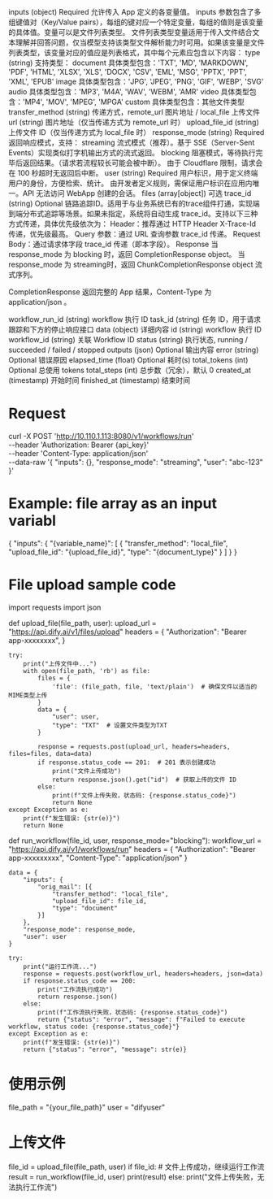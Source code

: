 inputs (object) Required 允许传入 App 定义的各变量值。 inputs 参数包含了多组键值对（Key/Value pairs），每组的键对应一个特定变量，每组的值则是该变量的具体值。变量可以是文件列表类型。 文件列表类型变量适用于传入文件结合文本理解并回答问题，仅当模型支持该类型文件解析能力时可用。如果该变量是文件列表类型，该变量对应的值应是列表格式，其中每个元素应包含以下内容：
type (string) 支持类型：
document 具体类型包含：'TXT', 'MD', 'MARKDOWN', 'PDF', 'HTML', 'XLSX', 'XLS', 'DOCX', 'CSV', 'EML', 'MSG', 'PPTX', 'PPT', 'XML', 'EPUB'
image 具体类型包含：'JPG', 'JPEG', 'PNG', 'GIF', 'WEBP', 'SVG'
audio 具体类型包含：'MP3', 'M4A', 'WAV', 'WEBM', 'AMR'
video 具体类型包含：'MP4', 'MOV', 'MPEG', 'MPGA'
custom 具体类型包含：其他文件类型
transfer_method (string) 传递方式，remote_url 图片地址 / local_file 上传文件
url (string) 图片地址（仅当传递方式为 remote_url 时）
upload_file_id (string) 上传文件 ID（仅当传递方式为 local_file 时）
response_mode (string) Required 返回响应模式，支持：
streaming 流式模式（推荐）。基于 SSE（Server-Sent Events）实现类似打字机输出方式的流式返回。
blocking 阻塞模式，等待执行完毕后返回结果。（请求若流程较长可能会被中断）。 由于 Cloudflare 限制，请求会在 100 秒超时无返回后中断。
user (string) Required 用户标识，用于定义终端用户的身份，方便检索、统计。 由开发者定义规则，需保证用户标识在应用内唯一。API 无法访问 WebApp 创建的会话。
files (array[object]) 可选
trace_id (string) Optional 链路追踪ID。适用于与业务系统已有的trace组件打通，实现端到端分布式追踪等场景。如果未指定，系统将自动生成 trace_id。支持以下三种方式传递，具体优先级依次为：
Header：推荐通过 HTTP Header X-Trace-Id 传递，优先级最高。
Query 参数：通过 URL 查询参数 trace_id 传递。
Request Body：通过请求体字段 trace_id 传递（即本字段）。
Response
当 response_mode 为 blocking 时，返回 CompletionResponse object。 当 response_mode 为 streaming时，返回 ChunkCompletionResponse object 流式序列。

CompletionResponse
返回完整的 App 结果，Content-Type 为 application/json 。

workflow_run_id (string) workflow 执行 ID
task_id (string) 任务 ID，用于请求跟踪和下方的停止响应接口
data (object) 详细内容
id (string) workflow 执行 ID
workflow_id (string) 关联 Workflow ID
status (string) 执行状态, running / succeeded / failed / stopped
outputs (json) Optional 输出内容
error (string) Optional 错误原因
elapsed_time (float) Optional 耗时(s)
total_tokens (int) Optional 总使用 tokens
total_steps (int) 总步数（冗余），默认 0
created_at (timestamp) 开始时间
finished_at (timestamp) 结束时间

# Request
curl -X POST 'http://10.110.1.113:8080/v1/workflows/run' \
--header 'Authorization: Bearer {api_key}' \
--header 'Content-Type: application/json' \
--data-raw '{
    "inputs": {},
  "response_mode": "streaming",
  "user": "abc-123"
}'


# Example: file array as an input variabl

{
  "inputs": {
    "{variable_name}":
    [
      {
      "transfer_method": "local_file",
      "upload_file_id": "{upload_file_id}",
      "type": "{document_type}"
      }
    ]
  }
}

#  File upload sample code


import requests
import json

def upload_file(file_path, user):
    upload_url = "https://api.dify.ai/v1/files/upload"
    headers = {
        "Authorization": "Bearer app-xxxxxxxx",
    }

    try:
        print("上传文件中...")
        with open(file_path, 'rb') as file:
            files = {
                'file': (file_path, file, 'text/plain')  # 确保文件以适当的MIME类型上传
            }
            data = {
                "user": user,
                "type": "TXT"  # 设置文件类型为TXT
            }

            response = requests.post(upload_url, headers=headers, files=files, data=data)
            if response.status_code == 201:  # 201 表示创建成功
                print("文件上传成功")
                return response.json().get("id")  # 获取上传的文件 ID
            else:
                print(f"文件上传失败，状态码: {response.status_code}")
                return None
    except Exception as e:
        print(f"发生错误: {str(e)}")
        return None

def run_workflow(file_id, user, response_mode="blocking"):
    workflow_url = "https://api.dify.ai/v1/workflows/run"
    headers = {
        "Authorization": "Bearer app-xxxxxxxxx",
        "Content-Type": "application/json"
    }

    data = {
        "inputs": {
            "orig_mail": [{
                "transfer_method": "local_file",
                "upload_file_id": file_id,
                "type": "document"
            }]
        },
        "response_mode": response_mode,
        "user": user
    }

    try:
        print("运行工作流...")
        response = requests.post(workflow_url, headers=headers, json=data)
        if response.status_code == 200:
            print("工作流执行成功")
            return response.json()
        else:
            print(f"工作流执行失败，状态码: {response.status_code}")
            return {"status": "error", "message": f"Failed to execute workflow, status code: {response.status_code}"}
    except Exception as e:
        print(f"发生错误: {str(e)}")
        return {"status": "error", "message": str(e)}

# 使用示例
file_path = "{your_file_path}"
user = "difyuser"

# 上传文件
file_id = upload_file(file_path, user)
if file_id:
    # 文件上传成功，继续运行工作流
    result = run_workflow(file_id, user)
    print(result)
else:
    print("文件上传失败，无法执行工作流")

